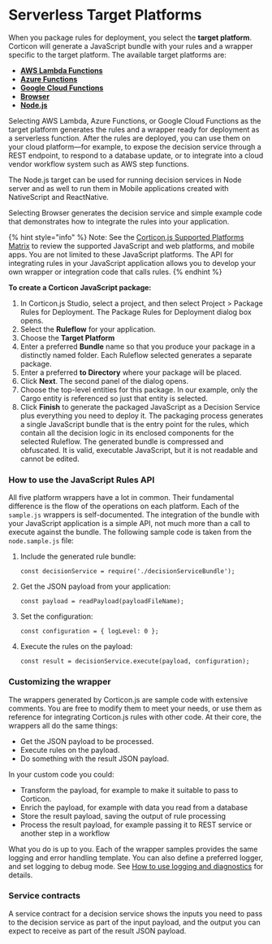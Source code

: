 # Serverless Target Platforms

When you package rules for deployment, you select the **target platform**. Corticon will generate a JavaScript bundle with your rules and a wrapper specific to the target platform. The available target platforms are:&#x20;

* ****[**AWS Lambda Functions**](https://docs.progress.com/bundle/corticon-js-integration/page/AWS-Lambda-platform.html)****
* [**Azure Functions**](https://docs.progress.com/bundle/corticon-js-integration/page/Azure-Functions-platform.html)
* [**Google Cloud Functions**](https://docs.progress.com/bundle/corticon-js-integration/page/Google-Cloud-Functions-platform.html)
* [**Browser**](https://docs.progress.com/bundle/corticon-js-integration/page/Browser-platform.html)
* [**Node.js**](https://docs.progress.com/bundle/corticon-js-integration/page/Node.js-platform.html)

Selecting AWS Lambda, Azure Functions, or Google Cloud Functions as the target platform generates the rules and a wrapper ready for deployment as a serverless function. After the rules are deployed, you can use them on your cloud platform—for example, to expose the decision service through a REST endpoint, to respond to a database update, or to integrate into a cloud vendor workflow system such as AWS step functions.

The Node.js target can be used for running decision services in Node server and as well to run them in Mobile applications created with NativeScript and ReactNative.

Selecting Browser generates the decision service and simple example code that demonstrates how to integrate the rules into your application.

{% hint style="info" %}
Note: See the [Corticon.js Supported Platforms Matrix](https://documentation.progress.com/output/Corticon/js-1.2.0/redirectors/supported-platforms.html) to review the supported JavaScript and web platforms, and mobile apps. You are not limited to these JavaScript platforms. The API for integrating rules in your JavaScript application allows you to develop your own wrapper or integration code that calls rules.
{% endhint %}

**To create a Corticon JavaScript package:**

1. In Corticon.js Studio, select a project, and then select Project > Package Rules for Deployment. The Package Rules for Deployment dialog box opens.
2. Select the **Ruleflow** for your application.
3. Choose the **Target Platform**
4. Enter a preferred **Bundle** name so that you produce your package in a distinctly named folder. Each Ruleflow selected generates a separate package.
5. Enter a preferred **to Directory** where your package will be placed.
6. Click **Next**. The second panel of the dialog opens.
7. Choose the top-level entities for this package. In our example, only the Cargo entity is referenced so just that entity is selected.
8. Click **Finish** to generate the packaged JavaScript as a Decision Service plus everything you need to deploy it. The packaging process generates a single JavaScript bundle that is the entry point for the rules, which contain all the decision logic in its enclosed components for the selected Ruleflow. The generated bundle is compressed and obfuscated. It is valid, executable JavaScript, but it is not readable and cannot be edited.

### How to use the JavaScript Rules API <a href="#d1143e247" id="d1143e247"></a>

All five platform wrappers have a lot in common. Their fundamental difference is the flow of the operations on each platform. Each of the `sample.js` wrappers is self-documented. The integration of the bundle with your JavaScript application is a simple API, not much more than a call to execute against the bundle. The following sample code is taken from the `node.sample.js` file:

1.  Include the generated rule bundle:

    ```
    const decisionService = require('./decisionServiceBundle');
    ```
2.  Get the JSON payload from your application:

    ```
    const payload = readPayload(payloadFileName);
    ```
3.  Set the configuration:

    ```
    const configuration = { logLevel: 0 };
    ```
4.  Execute the rules on the payload:

    ```
    const result = decisionService.execute(payload, configuration);
    ```

### Customizing the wrapper <a href="#d1143e304" id="d1143e304"></a>

The wrappers generated by Corticon.js are sample code with extensive comments. You are free to modify them to meet your needs, or use them as reference for integrating Corticon.js rules with other code. At their core, the wrappers all do the same things:

* Get the JSON payload to be processed.
* Execute rules on the payload.
* Do something with the result JSON payload.

&#x20;In your custom code you could:

* Transform the payload, for example to make it suitable to pass to Corticon.
* Enrich the payload, for example with data you read from a database
* Store the result payload, saving the output of rule processing
* Process the result payload, for example passing it to REST service or another step in a workflow

&#x20;What you do is up to you. Each of the wrapper samples provides the same logging and error handling template. You can also define a preferred logger, and set logging to debug mode. See [How to use logging and diagnostics](https://docs.progress.com/bundle/corticon-js-integration/page/How-to-use-logging-and-diagnostics.html) for details.

### Service contracts <a href="#d1143e350" id="d1143e350"></a>

A service contract for a decision service shows the inputs you need to pass to the decision service as part of the input payload, and the output you can expect to receive as part of the result JSON payload.
